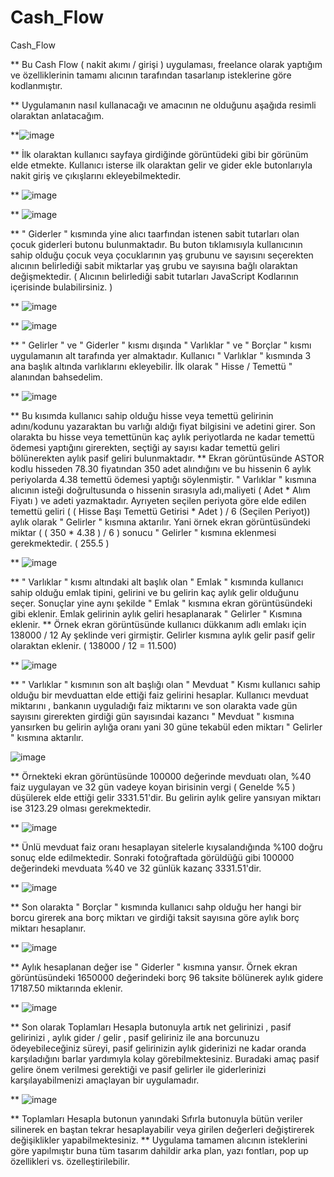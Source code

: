 # Cash_Flow
Cash_Flow

** Bu Cash Flow ( nakit akımı / girişi ) uygulaması, freelance olarak yaptığım ve özelliklerinin tamamı alıcının tarafından tasarlanıp isteklerine göre kodlanmıştır.

** Uygulamanın nasıl kullanacağı ve amacının ne olduğunu aşağıda resimli olaraktan anlatacağım.

**![image](https://github.com/boraavcu/Cash_Flow/assets/110854353/3ebe825d-72fd-4378-993e-aa5118a0df3e)

** İlk olaraktan kullanıcı sayfaya girdiğinde görüntüdeki gibi bir görünüm elde etmekte. Kullanıcı isterse ilk olaraktan gelir ve gider ekle butonlarıyla nakit giriş ve çıkışlarını ekleyebilmektedir.

** ![image](https://github.com/boraavcu/Cash_Flow/assets/110854353/736d0f2e-d39a-4cc0-a27e-ec36e94ea89f)

** ![image](https://github.com/boraavcu/Cash_Flow/assets/110854353/584d5df5-6747-4c9c-b9cd-0c1703095e4d)

** " Giderler " kısmında yine alıcı taarfından istenen sabit tutarları olan çocuk giderleri butonu bulunmaktadır. Bu buton tıklamısıyla kullanıcının sahip olduğu çocuk veya çocuklarının yaş grubunu ve
sayısını seçerekten alıcının belirlediği sabit miktarlar yaş grubu ve sayısına bağlı olaraktan değişmektedir. ( Alıcının belirlediği sabit tutarları JavaScript Kodlarının içerisinde bulabilirsiniz. )

** ![image](https://github.com/boraavcu/Cash_Flow/assets/110854353/91760d80-e294-46d8-86e7-f55d3f155185)

** ![image](https://github.com/boraavcu/Cash_Flow/assets/110854353/719af10f-6c8e-44b2-bdcb-5bcf5f3e8d45)

** " Gelirler " ve " Giderler " kısmı dışında " Varlıklar " ve " Borçlar " kısmı uygulamanın alt tarafında yer almaktadır. Kullanıcı " Varlıklar " kısmında 3 ana başlık altında varlıklarını ekleyebilir.
İlk olarak " Hisse / Temettü " alanından bahsedelim.

** ![image](https://github.com/boraavcu/Cash_Flow/assets/110854353/1fdb5c08-4c5f-4e9d-a4a7-95bb7025b543)

** Bu kısımda kullanıcı sahip olduğu hisse veya temettü gelirinin adını/kodunu yazaraktan bu varlığı aldığı fiyat bilgisini ve adetini girer. Son olarakta bu hisse veya temettünün kaç aylık periyotlarda
ne kadar temettü ödemesi yaptığını girerekten, seçtiği ay sayısı kadar temettü geliri bölünerekten aylık pasif geliri bulunmaktadır.
** Ekran görüntüsünde ASTOR kodlu hisseden 78.30 fiyatından 350 adet alındığını ve bu hissenin 6 aylık periyolarda 4.38 temettü ödemesi yaptığı söylenmiştir. " Varlıklar " kısmına alıcının isteği doğrultusunda
o hissenin sırasıyla adı,maliyeti ( Adet * Alım Fiyatı ) ve adeti yazmaktadır. Ayrıyeten seçilen periyota göre elde edilen temettü geliri ( ( Hisse Başı Temettü Getirisi * Adet ) / 6 (Seçilen Periyot))
aylık olarak " Gelirler " kısmına aktarılır. Yani örnek ekran görüntüsündeki miktar ( ( 350 * 4.38 ) / 6 ) sonucu " Gelirler " kısmına eklenmesi gerekmektedir. ( 255.5 )

** ![image](https://github.com/boraavcu/Cash_Flow/assets/110854353/1b740599-4853-4f3b-af01-95574092f18c)

** " Varlıklar " kısmı altındaki alt başlık olan " Emlak " kısmında kullanıcı sahip olduğu emlak tipini, gelirini ve bu gelirin kaç aylık gelir olduğunu seçer. Sonuçlar yine aynı şekilde " Emlak " kısmına
ekran görüntüsündeki gibi eklenir. Emlak gelirinin aylık geliri hesaplanarak " Gelirler " Kısmına eklenir. 
** Örnek ekran görüntüsünde kullanıcı dükkanım adlı emlakı için 138000 / 12 Ay şeklinde veri girmiştir. Gelirler kısmına aylık gelir pasif gelir olaraktan eklenir. ( 138000 / 12 = 11.500)

** ![image](https://github.com/boraavcu/Cash_Flow/assets/110854353/84c964c8-53bc-48b0-93d8-3cb8b2c66845)

** " Varlıklar " kısmının son alt başlığı olan " Mevduat " Kısmı kullanıcı sahip olduğu bir mevduattan elde ettiği faiz gelirini hesaplar. Kullanıcı mevduat miktarını , bankanın uyguladığı faiz miktarını
ve son olarakta vade gün sayısını girerekten girdiği gün sayısındai kazancı " Mevduat " kısmına yansırken bu gelirin aylığa oranı yani 30 güne tekabül eden miktarı " Gelirler " kısmına aktarılır.

![image](https://github.com/boraavcu/Cash_Flow/assets/110854353/9e1d2acc-a8fa-41bc-9d7b-a0204dc104b9)

** Örnekteki ekran görüntüsünde 100000 değerinde mevduatı olan, %40 faiz uygulayan ve 32 gün vadeye koyan birisinin vergi ( Genelde %5 ) düşülerek elde ettiği gelir 3331.51'dir. Bu gelirin aylık gelire
yansıyan miktarı ise 3123.29 olması gerekmektedir.

** ![image](https://github.com/boraavcu/Cash_Flow/assets/110854353/23f9740e-e919-4b79-aabf-88ca327fd7d4)

** Ünlü mevduat faiz oranı hesaplayan sitelerle kıysalandığında %100 doğru sonuç elde edilmektedir. Sonraki fotoğraftada görüldüğü gibi 100000 değerindeki mevduata %40 ve 32 günlük kazanç 3331.51'dir.

** ![image](https://github.com/boraavcu/Cash_Flow/assets/110854353/72b01361-8ad6-46aa-baa6-5355a943d86d)

** Son olarakta " Borçlar " kısmında kullanıcı sahp olduğu her hangi bir borcu girerek ana borç miktarı ve girdiği taksit sayısına göre aylık borç miktarı hesaplanır. 

** ![image](https://github.com/boraavcu/Cash_Flow/assets/110854353/34231222-996f-414a-a628-0920a1099045)

** Aylık hesaplanan değer ise " Giderler " kısmına yansır. Örnek ekran görüntüsündeki 1650000 değerindeki borç 96 taksite bölünerek aylık gidere 17187.50 miktarında eklenir.

** ![image](https://github.com/boraavcu/Cash_Flow/assets/110854353/55c8708c-1921-41ec-bc00-0f1619916341)

** Son olarak Toplamları Hesapla butonuyla artık net gelirinizi , pasif gelirinizi , aylık gider / gelir , pasif geliriniz ile ana borcunuzu ödeyebileceğiniz süreyi, pasif gelirinizin aylık giderinizi 
ne kadar oranda karşıladığını barlar yardımıyla kolay görebilmektesiniz. Buradaki amaç pasif gelire önem verilmesi gerektiği ve pasif gelirler ile giderlerinizi karşılayabilmenizi amaçlayan bir uygulamadır.

** ![image](https://github.com/boraavcu/Cash_Flow/assets/110854353/58bd410e-68b1-4128-9a22-92da4a316ec5)

** Toplamları Hesapla butonun yanındaki Sıfırla butonuyla bütün veriler silinerek en baştan tekrar hesaplayabilir veya girilen değerleri değiştirerek değişiklikler yapabilmektesiniz.
** Uygulama tamamen alıcının isteklerini göre yapılmıştır buna tüm tasarım dahildir arka plan, yazı fontları, pop up özellikleri vs. özelleştirilebilir.






